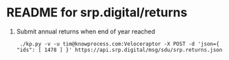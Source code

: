 README for srp.digital/returns
==============================


1. Submit annual returns when end of year reached

   ```
    ./kp.py -v -u tim@knowprocess.com:Veloceraptor -X POST -d 'json={ "ids": [ 1478 ] }' https://api.srp.digital/msg/sdu/srp.returns.json
   ```